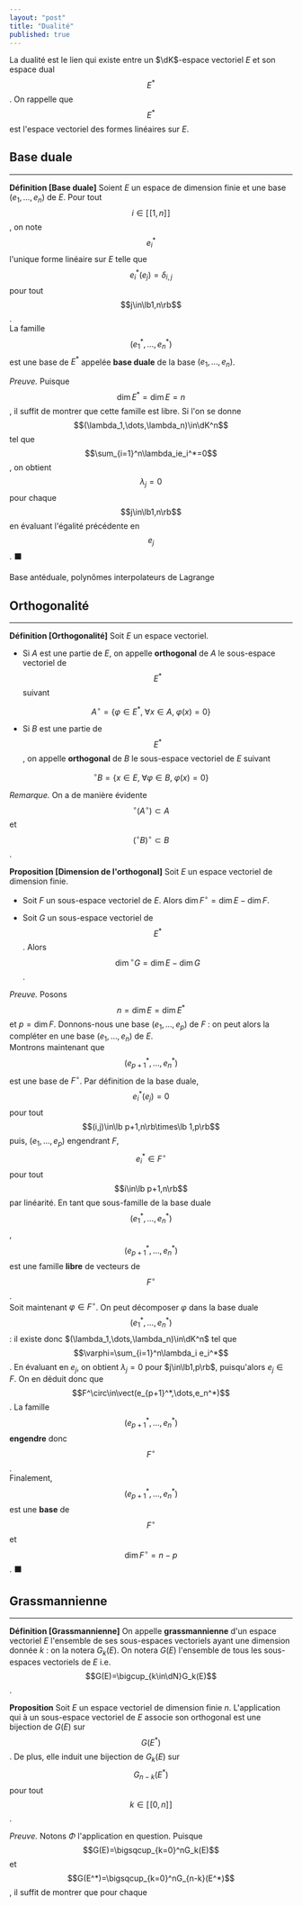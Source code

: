 ```yaml
---
layout: "post"
title: "Dualité"
published: true
---
```



La dualité est le lien qui existe entre un $\dK$-espace vectoriel $E$ et son espace dual $$E^*$$. On rappelle que $$E^*$$ est l'espace vectoriel des formes linéaires sur $E$.

## Base duale
---

**Définition [Base duale]**
Soient $E$ un espace de dimension finie et une base $(e_1,\dots,e_n)$ de $E$. Pour tout $$i\in[\![1,n]\!]$$, on note $$e_i^*$$ l'unique forme linéaire sur $E$ telle que $$e_i^*(e_j)=\delta_{i,j}$$ pour tout $$j\in\lb1,n\rb$$.<br/>
La famille $$(e_1^*,\dots,e_n^*)$$ est une base de $E^*$ appelée **base duale** de la base $(e_1,\dots,e_n)$.

*Preuve.*
Puisque $$\dim E^*=\dim E=n$$, il suffit de montrer que cette famille est libre. Si l'on se donne $$(\lambda_1,\dots,\lambda_n)\in\dK^n$$ tel que $$\sum_{i=1}^n\lambda_ie_i^*=0$$, on obtient $$\lambda_j=0$$ pour chaque $$j\in\lb1,n\rb$$ en évaluant l'égalité précédente en $$e_j$$. &#x2b1b;

Base antéduale, polynômes interpolateurs de Lagrange

## Orthogonalité
---

**Définition [Orthogonalité]** Soit $E$ un espace vectoriel.

* Si $A$ est une partie de $E$, on appelle **orthogonal** de $A$ le sous-espace vectoriel de $$E^*$$ suivant

$$A^\circ=\left\{\varphi\in E^*,\;\forall x\in A,\;\varphi(x)=0\right\}$$

* Si $B$ est une partie de $$E^*$$, on appelle **orthogonal** de $B$ le sous-espace vectoriel de $E$ suivant

$${}^\circ B=\left\{x\in E,\;\forall\varphi\in B,\;\varphi(x)=0\right\}$$

_Remarque._ On a de manière évidente $${}^\circ(A^\circ)\subset A$$ et $$({}^\circ B)^\circ\subset B$$.


**Proposition [Dimension de l'orthogonal]** Soit $E$ un espace vectoriel de dimension finie.

* Soit $F$ un sous-espace vectoriel de $E$. Alors $\dim F^\circ=\dim E-\dim F$.

* Soit $G$ un sous-espace vectoriel de $$E^*$$. Alors $$\dim {}^\circ G=\dim E-\dim G$$.

*Preuve.* Posons $$n=\dim E=\dim E^*$$ et $p=\dim F$. Donnons-nous une base $(e_1,\dots,e_p)$ de $F$ : on peut alors la compléter en une base $(e_1,\dots,e_n)$ de $E$.<br/>
Montrons maintenant que $$(e_{p+1}^*,\dots,e_n^*)$$ est une base de $F^\circ$. Par définition de la base duale, $$e_i^*(e_j)=0$$ pour tout $$(i,j)\in\lb p+1,n\rb\times\lb 1,p\rb$$ puis, $(e_1,\dots,e_p)$ engendrant $F$, $$e_i^*\in F^\circ$$ pour tout $$i\in\lb p+1,n\rb$$ par linéarité. En tant que sous-famille de la base duale $$(e_1^*,\dots,e_n^*)$$, $$(e_{p+1}^*,\dots,e_n^*)$$ est une famille **libre** de vecteurs de $$F^\circ$$.<br/>
Soit maintenant $\varphi\in F^\circ$. On peut décomposer $\varphi$ dans la base duale $$(e_1^*,\dots,e_n^*)$$ : il existe donc $(\lambda_1,\dots,\lambda_n)\in\dK^n$ tel que $$\varphi=\sum_{i=1}^n\lambda_i e_i^*$$. En évaluant en $e_j$, on obtient $\lambda_j=0$ pour $j\in\lb1,p\rb$, puisqu'alors $e_j\in F$. On en déduit donc que $$F^\circ\in\vect(e_{p+1}^*,\dots,e_n^*)$$. La famille $$(e_{p+1}^*,\dots,e_n^*)$$ **engendre** donc $$F^\circ$$.<br/>
Finalement, $$(e_{p+1}^*,\dots,e_n^*)$$ est une **base** de $$F^\circ$$ et $$\dim F^\circ=n-p$$. &#x2b1b;

## Grassmannienne
---

**Définition [Grassmannienne]** On appelle **grassmannienne** d'un espace vectoriel $E$ l'ensemble de ses sous-espaces vectoriels ayant une dimension donnée $k$ : on la notera $G_k(E)$. On notera $G(E)$ l'ensemble de tous les sous-espaces vectoriels de $E$ i.e. $$G(E)=\bigcup_{k\in\dN}G_k(E)$$.

**Proposition** Soit $E$ un espace vectoriel de dimension finie $n$. L'application qui à un sous-espace vectoriel de $E$ associe son orthogonal est une bijection de $G(E)$ sur $$G(E^*)$$. De plus, elle induit une bijection de $G_k(E)$ sur $$G_{n-k}(E^*)$$ pour tout $$k\in[\![0,n]\!]$$.

*Preuve.* Notons $\Phi$ l'application en question. Puisque $$G(E)=\bigsqcup_{k=0}^nG_k(E)$$ et $$G(E^*)=\bigsqcup_{k=0}^nG_{n-k}(E^*)$$, il suffit de montrer que pour chaque

